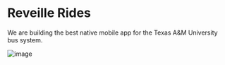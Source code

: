 # Reveille Rides
We are building the best native mobile app for the Texas A&M University bus system.

![image](https://github.com/Reveille-Rides/ReveilleRides/assets/12686250/24bd445d-4f89-4fab-9e70-fd90d7d352c7)

